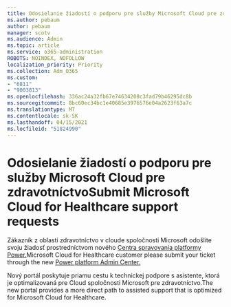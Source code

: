 ```yaml
---
title: Odosielanie žiadostí o podporu pre služby Microsoft Cloud pre zdravotníctvo
ms.author: pebaum
author: pebaum
manager: scotv
ms.audience: Admin
ms.topic: article
ms.service: o365-administration
ROBOTS: NOINDEX, NOFOLLOW
localization_priority: Priority
ms.collection: Adm_O365
ms.custom:
- "6811"
- "9003813"
ms.openlocfilehash: 336ac24a32fb67e74634208c3fad79b46295dc8b
ms.sourcegitcommit: 8bc60ec34bc1e40685e3976576e04a2623f63a7c
ms.translationtype: MT
ms.contentlocale: sk-SK
ms.lasthandoff: 04/15/2021
ms.locfileid: "51824990"
---
```

# <a name="submit-microsoft-cloud-for-healthcare-support-requests"></a><span data-ttu-id="3a3d6-102">Odosielanie žiadostí o podporu pre služby Microsoft Cloud pre zdravotníctvo</span><span class="sxs-lookup"><span data-stu-id="3a3d6-102">Submit Microsoft Cloud for Healthcare support requests</span></span>

<span data-ttu-id="3a3d6-103">Zákazník z oblasti zdravotníctvo v cloude spoločnosti Microsoft odošlite svoju žiadosť prostredníctvom nového [Centra spravovania platformy Power.](https://admin.powerplatform.microsoft.com/support?newTicket&product=Flow)</span><span class="sxs-lookup"><span data-stu-id="3a3d6-103">Microsoft Cloud for Healthcare  customer please submit your ticket through the new [Power platform Admin Center.](https://admin.powerplatform.microsoft.com/support?newTicket&product=Flow)</span></span>

<span data-ttu-id="3a3d6-104">Nový portál poskytuje priamu cestu k technickej podpore s asistente, ktorá je optimalizovaná pre Cloud spoločnosti Microsoft pre zdravotníctvo.</span><span class="sxs-lookup"><span data-stu-id="3a3d6-104">The new portal provides a more direct path to assisted support that is optimized for  Microsoft Cloud for Healthcare.</span></span>
